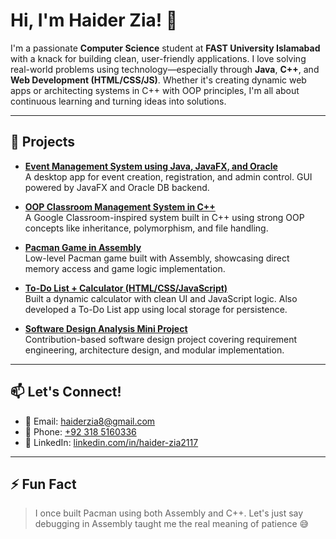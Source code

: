 # Hi, I'm Haider Zia! 👋

I'm a passionate **Computer Science** student at **FAST University Islamabad** with a knack for building clean, user-friendly applications. I love solving real-world problems using technology—especially through **Java**, **C++**, and **Web Development (HTML/CSS/JS)**. Whether it's creating dynamic web apps or architecting systems in C++ with OOP principles, I'm all about continuous learning and turning ideas into solutions.

---

## 🚀 Projects

- **[Event Management System using Java, JavaFX, and Oracle](https://github.com/RGRIDER/DB_PROJ)**  
  A desktop app for event creation, registration, and admin control. GUI powered by JavaFX and Oracle DB backend.

- **[OOP Classroom Management System in C++](https://github.com/RGRIDER/OOP_PROJECT)**  
  A Google Classroom-inspired system built in C++ using strong OOP concepts like inheritance, polymorphism, and file handling.

- **[Pacman Game in Assembly](https://github.com/RGRIDER/PACMAN_COAL)**  
  Low-level Pacman game built with Assembly, showcasing direct memory access and game logic implementation.

- **[To-Do List + Calculator (HTML/CSS/JavaScript)](https://github.com/RGRIDER/HTML_CSS_JAVA-SCRIPT)**  
  Built a dynamic calculator with clean UI and JavaScript logic. Also developed a To-Do List app using local storage for persistence.

- **[Software Design Analysis Mini Project](https://github.com/RGRIDER/SDA_PROJ)**  
  Contribution-based software design project covering requirement engineering, architecture design, and modular implementation.

---

## 📫 Let's Connect!

- 📧 Email: [haiderzia8@gmail.com](mailto:haiderzia8@gmail.com)
- 📱 Phone: [+92 318 5160336](tel:+923185160336)
- 🔗 LinkedIn: [linkedin.com/in/haider-zia2117](https://www.linkedin.com/in/haider-zia2117)


---

## ⚡ Fun Fact

> I once built Pacman using both Assembly and C++. Let's just say debugging in Assembly taught me the real meaning of patience 😅
